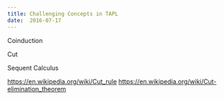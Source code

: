 ```yaml
---
title: Challenging Concepts in TAPL
date:  2016-07-17
---
```


Coinduction

Cut

Sequent Calculus

https://en.wikipedia.org/wiki/Cut_rule
https://en.wikipedia.org/wiki/Cut-elimination_theorem
